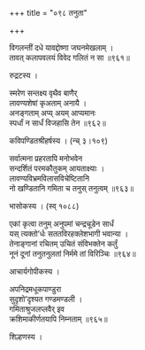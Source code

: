 +++
title = "०९८ तनुता"

+++


विगलन्तीं दधे यावद्दोष्णा जघनमेखलाम् ।  
तावत् कलापवलयं विवेद गलितं न सा ॥९६१॥  


रुद्रटस्य ।  


स्मरेण सन्तक्ष्य वृथैव बाणैर्  
लावण्यशेषां कृअताम् अनायै ।  
अनङ्गताम् अप्य् अयम् आप्यमानः   
स्पर्धां न सार्धं विजहासि तेन ॥९६२॥  


कविपण्डितश्रीहर्षस्य । (न्च् ३।१०९)  


सर्वात्मना प्रहरतापि मनोभवेन   
सन्दर्शितं परमकौतुकम् आयताक्ष्याः ।  
लावण्यविभ्रमविलासविचेष्टितानि  
नो खण्डितानि गमिता च तनुस् तनुत्वम् ॥९६३॥  


भासोकस्य । (स्व् १०८८)  


एकां कृत्वा तनुम् अनुपमां चन्द्रचूडेन सार्धं   
यस् त्यक्तो’र्धः सततविरहक्लेशभागी भवान्या ।  
तेनाङ्गानां रचितम् उचितं संविभक्तेन कर्तुं   
नूनं दूनां तनुतनुलतां निर्ममे तां विरिञ्चिः ॥९६४॥  


आचार्यगोपीकस्य ।  


अपनिद्रमधूकपाण्डुरा   
सुदृशो’दृश्यत गण्डमण्डली ।  
गमिताश्रुजलप्लवैर् इव   
क्रशिमाकीर्णतयापि निम्नताम् ॥९६५॥  


शिल्हणस्य ।   

